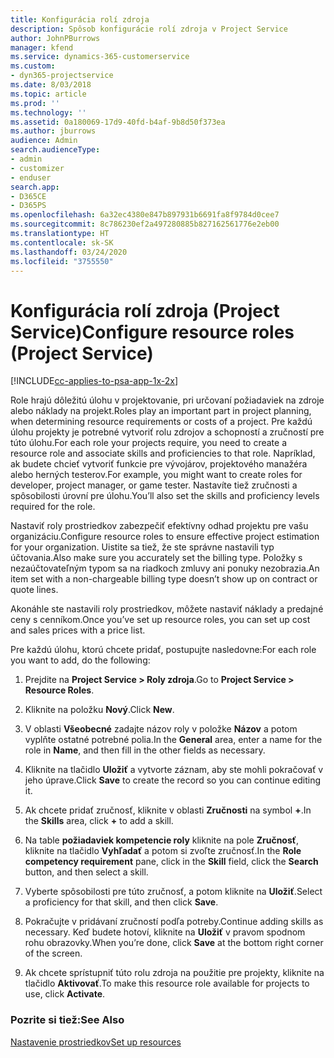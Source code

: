 ```yaml
---
title: Konfigurácia rolí zdroja
description: Spôsob konfigurácie rolí zdroja v Project Service
author: JohnPBurrows
manager: kfend
ms.service: dynamics-365-customerservice
ms.custom:
- dyn365-projectservice
ms.date: 8/03/2018
ms.topic: article
ms.prod: ''
ms.technology: ''
ms.assetid: 0a180069-17d9-40fd-b4af-9b8d50f373ea
ms.author: jburrows
audience: Admin
search.audienceType:
- admin
- customizer
- enduser
search.app:
- D365CE
- D365PS
ms.openlocfilehash: 6a32ec4380e847b897931b6691fa8f9784d0cee7
ms.sourcegitcommit: 8c786230ef2a497280885b827162561776e2eb00
ms.translationtype: HT
ms.contentlocale: sk-SK
ms.lasthandoff: 03/24/2020
ms.locfileid: "3755550"
---
```

# <a name="configure-resource-roles-project-service"></a><span data-ttu-id="3fec0-103">Konfigurácia rolí zdroja (Project Service)</span><span class="sxs-lookup"><span data-stu-id="3fec0-103">Configure resource roles (Project Service)</span></span>

[!INCLUDE[cc-applies-to-psa-app-1x-2x](../includes/cc-applies-to-psa-app-1x-2x.md)]

<span data-ttu-id="3fec0-104">Role hrajú dôležitú úlohu v projektovanie, pri určovaní požiadaviek na zdroje alebo náklady na projekt.</span><span class="sxs-lookup"><span data-stu-id="3fec0-104">Roles play an important part in project planning, when determining resource requirements or costs of a project.</span></span> <span data-ttu-id="3fec0-105">Pre každú úlohu projekty je potrebné vytvoriť rolu zdrojov a schopností a zručností pre túto úlohu.</span><span class="sxs-lookup"><span data-stu-id="3fec0-105">For each role your projects require, you need to create a resource role and associate skills and proficiencies to that role.</span></span> <span data-ttu-id="3fec0-106">Napríklad, ak budete chcieť vytvoriť funkcie pre vývojárov, projektového manažéra alebo herných testerov.</span><span class="sxs-lookup"><span data-stu-id="3fec0-106">For example, you might want to create roles for developer, project manager, or game tester.</span></span> <span data-ttu-id="3fec0-107">Nastavíte tiež zručnosti a spôsobilosti úrovní pre úlohu.</span><span class="sxs-lookup"><span data-stu-id="3fec0-107">You’ll also set the skills and proficiency levels required for the role.</span></span>  
  
 <span data-ttu-id="3fec0-108">Nastaviť roly prostriedkov zabezpečiť efektívny odhad projektu pre vašu organizáciu.</span><span class="sxs-lookup"><span data-stu-id="3fec0-108">Configure resource roles to ensure effective project estimation for your organization.</span></span>  <span data-ttu-id="3fec0-109">Uistite sa tiež, že ste správne nastavili typ účtovania.</span><span class="sxs-lookup"><span data-stu-id="3fec0-109">Also make sure you accurately set the billing type.</span></span> <span data-ttu-id="3fec0-110">Položky s nezaúčtovateľným typom sa na riadkoch zmluvy ani ponuky nezobrazia.</span><span class="sxs-lookup"><span data-stu-id="3fec0-110">An item set with a non-chargeable billing type doesn’t show up on contract or quote lines.</span></span>  
  
 <span data-ttu-id="3fec0-111">Akonáhle ste nastavili roly prostriedkov, môžete nastaviť náklady a predajné ceny s cenníkom.</span><span class="sxs-lookup"><span data-stu-id="3fec0-111">Once you’ve set up resource roles, you can set up cost and sales prices with a price list.</span></span>  
  
 <span data-ttu-id="3fec0-112">Pre každú úlohu, ktorú chcete pridať, postupujte nasledovne:</span><span class="sxs-lookup"><span data-stu-id="3fec0-112">For each role you want to add, do the following:</span></span>  
  
1.  <span data-ttu-id="3fec0-113">Prejdite na **Project Service > Roly zdroja**.</span><span class="sxs-lookup"><span data-stu-id="3fec0-113">Go to **Project Service > Resource Roles**.</span></span>  
  
2.  <span data-ttu-id="3fec0-114">Kliknite na položku **Nový**.</span><span class="sxs-lookup"><span data-stu-id="3fec0-114">Click **New**.</span></span>  
  
3.  <span data-ttu-id="3fec0-115">V oblasti **Všeobecné** zadajte názov roly v položke **Názov** a potom vyplňte ostatné potrebné polia.</span><span class="sxs-lookup"><span data-stu-id="3fec0-115">In the **General** area, enter a name for the role in **Name**, and then fill in the other fields as necessary.</span></span>  
  
4.  <span data-ttu-id="3fec0-116">Kliknite na tlačidlo **Uložiť** a vytvorte záznam, aby ste mohli pokračovať v jeho úprave.</span><span class="sxs-lookup"><span data-stu-id="3fec0-116">Click **Save** to create the record so you can continue editing it.</span></span>  
  
5.  <span data-ttu-id="3fec0-117">Ak chcete pridať zručnosť, kliknite v oblasti **Zručnosti** na symbol **+**.</span><span class="sxs-lookup"><span data-stu-id="3fec0-117">In the **Skills** area, click **+** to add a skill.</span></span>  
  
6.  <span data-ttu-id="3fec0-118">Na table **požiadaviek kompetencie roly** kliknite na pole **Zručnosť**, kliknite na tlačidlo **Vyhľadať** a potom si zvoľte zručnosť.</span><span class="sxs-lookup"><span data-stu-id="3fec0-118">In the **Role competency requirement** pane, click in the **Skill** field, click the **Search** button, and then select a skill.</span></span>  
  
7.  <span data-ttu-id="3fec0-119">Vyberte spôsobilosti pre túto zručnosť, a potom kliknite na **Uložiť**.</span><span class="sxs-lookup"><span data-stu-id="3fec0-119">Select a proficiency for that skill, and then click **Save**.</span></span>  
  
8.  <span data-ttu-id="3fec0-120">Pokračujte v pridávaní zručností podľa potreby.</span><span class="sxs-lookup"><span data-stu-id="3fec0-120">Continue adding skills as necessary.</span></span> <span data-ttu-id="3fec0-121">Keď budete hotoví, kliknite na **Uložiť** v pravom spodnom rohu obrazovky.</span><span class="sxs-lookup"><span data-stu-id="3fec0-121">When you’re done, click **Save** at the bottom right corner of the screen.</span></span>  
  
9. <span data-ttu-id="3fec0-122">Ak chcete sprístupniť túto rolu zdroja na použitie pre projekty, kliknite na tlačidlo **Aktivovať**.</span><span class="sxs-lookup"><span data-stu-id="3fec0-122">To make this resource role available for projects to use, click **Activate**.</span></span>  
  
### <a name="see-also"></a><span data-ttu-id="3fec0-123">Pozrite si tiež:</span><span class="sxs-lookup"><span data-stu-id="3fec0-123">See Also</span></span>  
 [<span data-ttu-id="3fec0-124">Nastavenie prostriedkov</span><span class="sxs-lookup"><span data-stu-id="3fec0-124">Set up resources</span></span>](../project-service/set-up-resources.md)
